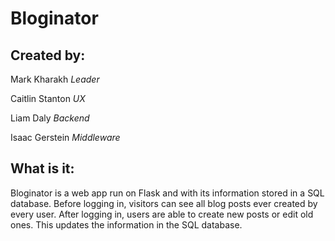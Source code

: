 <h1>Bloginator</h1>

<h2>Created by:</h2>

<p>Mark Kharakh <i>Leader</i> </p>
<p>Caitlin Stanton <i>UX</i> </p>
<p>Liam Daly <i>Backend</i> </p>
<p>Isaac Gerstein <i>Middleware</i> </p>

<h2>What is it:</h2>

<p>
 Bloginator is a web app run on Flask and with its information
 stored in a SQL database. Before logging in, visitors can see
 all blog posts ever created by every user. After logging in, users
 are able to create new posts or edit old ones. This updates the 
 information in the SQL database.
</p>
